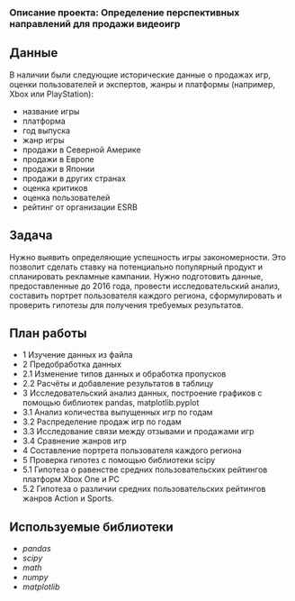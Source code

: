 ### Описание проекта: Определение перспективных направлений для продажи видеоигр

## Данные

В наличии были следующие исторические данные о продажах игр, оценки пользователей и экспертов, жанры и платформы (например, Xbox или PlayStation):
- название игры
- платформа
- год выпуска
- жанр игры
- продажи в Северной Америке
- продажи в Европе
- продажи в Японии
- продажи в других странах
- оценка критиков
- оценка пользователей
- рейтинг от организации ESRB

## Задача

Нужно выявить определяющие успешность игры закономерности. Это позволит сделать ставку на потенциально популярный продукт и спланировать рекламные кампании. Нужно подготовить данные, предоставленные до 2016 года, провести исследовательский анализ, составить портрет пользователя каждого региона, сформулировать и проверить гипотезы для получения требуемых результатов.

## План работы
- 1  Изучение данных из файла
- 2  Предобработка данных 
- 2.1 Изменение типов данных и обработка пропусков
- 2.2 Расчёты и добавление результатов в таблицу
- 3  Исследовательский анализ данных, построение графиков с помощью библиотек pandas, matplotlib.pyplot
- 3.1 Анализ количества выпущенных игр по годам
- 3.2 Распределение продаж игр по годам
- 3.3 Исследование связи между отзывами и продажами игр
- 3.4 Сравнение жанров игр
- 4  Составление портрета пользователя каждого региона
- 5  Проверка гипотез с помощью библиотеки scipy
- 5.1 Гипотеза о равенстве средних пользовательских рейтингов платформ Xbox One и PC
- 5.2 Гипотеза о различии средних пользовательских рейтингов жанров Action и Sports.

## Используемые библиотеки

- *pandas*
- *scipy*
- *math*
- *numpy*
- *matplotlib*

